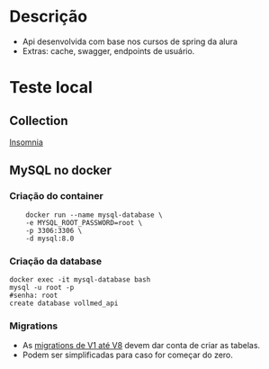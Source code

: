 # Descrição

- Api desenvolvida com base nos cursos de spring da alura
- Extras: cache, swagger, endpoints de usuário.

# Teste local

## Collection
[Insomnia](insomnia/collection/insomnia-collection-api-voll-med.yaml)

## MySQL no docker

### Criação do container
```shell
    docker run --name mysql-database \
    -e MYSQL_ROOT_PASSWORD=root \
    -p 3306:3306 \
    -d mysql:8.0
```

### Criação da database
```shell
docker exec -it mysql-database bash
mysql -u root -p
#senha: root
create database vollmed_api
```

### Migrations
- As [migrations de V1 até V8](src/main/resources/db/migration/V1__create-table-medicos.sql) devem dar conta de criar as tabelas.
- Podem ser simplificadas para caso for começar do zero.